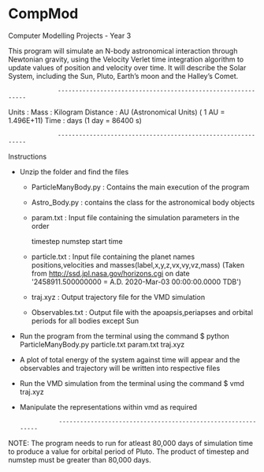 # CompMod
Computer Modelling Projects - Year 3

This program will simulate an N-body astronomical interaction through Newtonian gravity,
using the Velocity Verlet time integration algorithm to update values of position and velocity over time.
It will describe the Solar System, including the Sun, Pluto, Earth’s moon and the Halley’s Comet.

                  -------------------------------------------------------------

Units : 
Mass : Kilogram
Distance : AU (Astronomical Units) ( 1 AU = 1.496E+11)
Time : days (1 day = 86400 s)

                  -------------------------------------------------------------

Instructions
 - Unzip the folder and find the files
	- ParticleManyBody.py : Contains the main execution of the program
	- Astro_Body.py  : contains the class for the astronomical body objects
	- param.txt : Input file containing the simulation parameters in the order 

	  timestep
	  numstep
	  start time

	- particle.txt : Input file containing the planet names positions,velocities and masses(label,x,y,z,vx,vy,vz,mass)
	  (Taken from http://ssd.jpl.nasa.gov/horizons.cgi on date '2458911.500000000 = A.D. 2020-Mar-03 00:00:00.0000 TDB')
	- traj.xyz : Output trajectory file for the VMD simulation
	- Observables.txt : Output file with the apoapsis,periapses and orbital periods for all bodies except Sun

 - Run the program from the terminal using the command
	$ python ParticleManyBody.py particle.txt param.txt traj.xyz
 - A plot of total energy of the system against time will appear and the observables and trajectory will be written into respective files
 - Run the VMD simulation from the terminal using the command
	$ vmd traj.xyz
 - Manipulate the representations within vmd as required

                  -------------------------------------------------------------

NOTE: The program needs to run for atleast 80,000 days of simulation time to produce a value for orbital period of Pluto.
      The product of timestep and numstep must be greater than 80,000 days.
	
				
